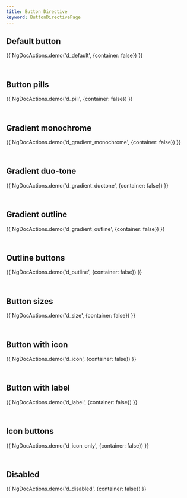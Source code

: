 ```yaml
---
title: Button Directive
keyword: ButtonDirectivePage
---
```


## Default button

{{ NgDocActions.demo('d_default', {container: false}) }}

```angular-html file="./directive/_default.component.html" group="default" name="html"

```

```angular-ts file="./directive/_default.component.ts"#L1-L1 group="default" name="typescript"

```

## Button pills

{{ NgDocActions.demo('d_pill', {container: false}) }}

```angular-html file="./directive/_pill.component.html" group="pill" name="html"

```

```angular-ts file="./directive/_pill.component.ts"#L1-L1 group="pill" name="typescript"

```

## Gradient monochrome

{{ NgDocActions.demo('d_gradient_monochrome', {container: false}) }}

```angular-html file="./directive/_gradient-monochrome.component.html" group="gradient-monochrome" name="html"

```

```angular-ts file="./directive/_gradient-monochrome.component.ts"#L1-L1 group="gradient-monochrome" name="typescript"

```

## Gradient duo-tone

{{ NgDocActions.demo('d_gradient_duotone', {container: false}) }}

```angular-html file="./directive/_gradient-duotone.component.html" group="gradient-duotone" name="html"

```

```angular-ts file="./directive/_gradient-duotone.component.ts"#L1-L1 group="gradient-duotone" name="typescript"

```

## Gradient outline

{{ NgDocActions.demo('d_gradient_outline', {container: false}) }}

```angular-html file="./directive/_gradient-outline.component.html" group="gradient-outline" name="html"

```

```angular-ts file="./directive/_gradient-outline.component.ts"#L1-L1 group="gradient-outline" name="typescript"

```

## Outline buttons

{{ NgDocActions.demo('d_outline', {container: false}) }}

```angular-html file="./directive/_outline.component.html" group="outline" name="html"

```

```angular-ts file="./directive/_outline.component.ts"#L1-L1 group="outline" name="typescript"

```

## Button sizes

{{ NgDocActions.demo('d_size', {container: false}) }}

```angular-html file="./directive/_size.component.html" group="size" name="html"

```

```angular-ts file="./directive/_size.component.ts"#L1-L1 group="size" name="typescript"

```

## Button with icon

{{ NgDocActions.demo('d_icon', {container: false}) }}

```angular-html file="./directive/_icon.component.html" group="icon" name="html"

```

```angular-ts file="./directive/_icon.component.ts"#L1-L2 group="icon" name="typescript"

```

## Button with label

{{ NgDocActions.demo('d_label', {container: false}) }}

```angular-html file="./directive/_label.component.html" group="label" name="html"

```

```angular-ts file="./directive/_label.component.ts"#L1-L2 group="label" name="typescript"

```

## Icon buttons

{{ NgDocActions.demo('d_icon_only', {container: false}) }}

```angular-html file="./directive/_icon-only.component.html" group="icon-only" name="html"

```

```angular-ts file="./directive/_icon-only.component.ts"#L1-L2 group="icon-only" name="typescript"

```

## Disabled

{{ NgDocActions.demo('d_disabled', {container: false}) }}

```angular-html file="./directive/_disabled.component.html" group="disabled" name="html"

```

```angular-ts file="./directive/_disabled.component.ts"#L1-L1 group="disabled" name="typescript"

```
